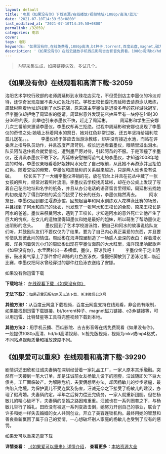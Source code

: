 ```yaml
---
layout: default
title: '电影《如果没有你》下载资源/在线播放/视频地址/1080p/高清/蓝光'
date: "2021-07-10T14:39:58+0800"
last_modified_at: "2021-07-10T14:39:58+0800"
permalink: /32059/
categories: 电影
cover:
tags: 电影
keywords: '如果没有你,在线免费看,1080p高清,bt种子,torrent,百度云盘,magnet,磁力链,迅雷下载资源'
description: '《如果没有你》在线云播放手机西瓜影院吉吉影音免费看，1080p高清bd/hd未删减完整版和tc抢先枪版，mkv/mp4格式，附带bt/torrent种子、magnet/磁力链、百度云盘、网盘资源迅雷下载链接'
---
```


>内容采集生成，如果链接失效，多试几个。


## 《如果没有你》在线观看和高清下载-32059

洛阳艺术学校行政部的老师周延彬到水珠花店买花，不但受到店主李墨仪的冷淡对待，还惊奇发现店里不卖大红色牡丹花。学校王校长委托周延彬去请游泳队教练，周延彬照着地址却找到了水珠花店，原来店主李墨仪是退役多年的花样游泳冠军，但李墨仪却拒绝了周延彬的邀请。周延彬意外发现花店抽屉里有一块停在14时30分06秒的表，此举也引来李墨仪不快，赶走了周延彬。 　　周延彬和学生王安娜几次三番前来邀请李墨仪，李墨仪却再三拒绝。过程中周延彬和安娜也发现了李墨仪的奇怪之处:她墙上标着阿水的祭日、她对红色非常过敏、还五年坚持给福利院孤儿送花。。。 　　李墨仪终于答应去当游泳教练，却并没有接近水池，而站在评委席上指导队员动作，并且态度严肃苛刻。校长远远看着墨仪，眼睛里溢出泪水。队员阿苗逮住机会就爱偷吃，遭到墨严厉对待，引起阿苗的不服。于是顶撞了李墨仪，还讥讽李墨仪不敢下水。周延彬安慰被阿苗气走的李墨仪，才知道2008年地震的时候，李墨仪亲眼看着好姐妹阿水死在了自己眼前，从此她不再游泳并且拒怕红色。随着交往的频繁，李墨仪和周延彬的关系越来越近，只是两人谁也没有说破。 　　校长买下了一大桶李墨仪滞销的花，放在阳台上并且在花丛中藏了一张女孩的照片，经常对着照片流泪。李墨仪去学校找周延彬，却在办公桌上发现了写着自己花店地址和名字的纸条，并且从办公电话的语音留言里得知，周延彬去找她的初衷是为了得到学校的奖金而接受了校长的任务，李墨仪黯然离去。 　　阿水祭日，李墨仪回到都江堰游泳馆，回想起当年和阿水训练双人花样泳比赛的场景，并且找到了阿水和自己的泳衣，也发现了一张阿水和王校长的合影，原来王校长是阿水的爸爸。墨仪来祭奠阿水，遇到了王校长，才知道阿水的意外死亡让他产生了巨大的愧疚，在女儿的遗物里得知墨仪和她是最好的姐妹，所以萌生了帮助墨仪走出阴影的念头。 　　墨仪回到了艺术学校游泳馆，把自己和阿水的故事说给队友们听，并鼓励队友们不要仅仅为了结果，要为了自己内心真正喜爱的东西，并且要珍惜队友彼此间的情谊。周延彬在海洋馆里制造了一场感人至深的表白：穿着潜水服、浑身闪着荧光小灯的周延彬出现在李墨仪面前的大水缸里，海洋馆里响起歌声《如果没有你》，水里面拉出一条横幅，墨仪，原谅我吧！ 　　李墨仪终于走出阴影，鼓出勇气穿上了那件曾经训练的红色游泳衣，慢慢把脚放到了游泳池里&hellip;临近比赛，李墨仪把阿水曾经穿过的那件红色泳衣送给了安娜。


如果没有你迅雷下载

**下载地址**： [在线观看下载 《如果没有你》](https://www.993dy.com//vod-detail-id-16612.html) 


**无法下载?**：`如果迅雷因版权原因无法下载，关注微信公众号 `

**其他方法1**：从百度云网盘下载视频，百度云网盘支持在线观看，非会员有限制，如果能找到迅雷下载链接、bt/torrent种子、magnet磁力链接、e2dk链接等，可以用迅雷、比特彗星等工具将完整视频下载到本地。

**其他方法2**：用手机云播、西瓜影院、吉吉影音等在线免费观看《如果没有你》，一般提供1080p高清、hd/bd高清视频、tc抢先版视频，视频为mkv或mp4格式，不同站点视频质量和播放速度不同。


## 《如果爱可以重来》在线观看和高清下载-39290

剧情讲述田欣和汪诚夫妻俩在深圳经营着一家礼品工厂，一家人原本其乐融融。突然有一天接到一笔大订单，却是汪诚前女友杨敏儿设下的圈套，汪诚随即欠下巨大债务，工厂面临破产。为解除危机，夫妻俩想尽办法，却因杨敏儿的步步紧逼，最终陷入绝境。为保护妻儿不受连累及伤害，汪诚无奈之下接受了杨敏儿的建议，办理了假离婚。夫妻俩约定，半年之后努力偿还完债务，一家人就重新团圆。但在杨敏儿的精心破坏下，夫妻俩的复婚之路困难重重。汪诚也在一系列圈套之下，与杨敏儿举行了婚礼。田欣没有被这一系列变故击倒，她努力开创自己的事业，联合了许多和她一样失去婚姻的女人共同创业，开立了美容连锁机构。最终用她的智慧和善良重新赢回了属于自己的爱情，一心想破坏别人家庭的杨敏儿也受到了应有的惩罚。<!---剧情end--->


如果爱可以重来迅雷下载

**详情查看**： [《如果爱可以重来》详情介绍](/movie/39290/)， **查看更多**：[本站资源大全](/movie/t/all/)

